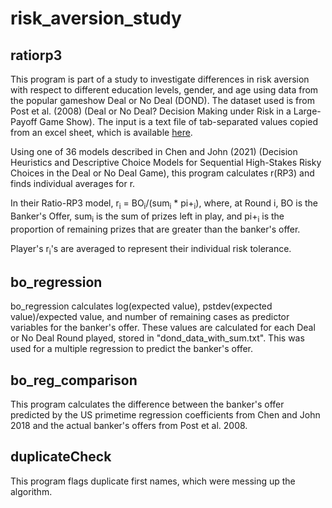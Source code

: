 # risk_aversion_study


## ratiorp3

This program is part of a study to investigate differences in risk aversion with respect to different education levels, gender, and age using data from the popular gameshow Deal or No Deal (DOND). The dataset used is from Post et al. (2008) (Deal or No Deal? Decision Making under Risk in a Large-Payoff Game Show). The input is a text file of tab-separated values copied from an excel sheet, which is available  [here](https://www.aeaweb.org/articles?id=10.1257/aer.98.1.38/).

Using one of 36 models described in Chen and John (2021) (Decision Heuristics and Descriptive Choice Models for Sequential High-Stakes Risky Choices in the Deal or No Deal Game), this program calculates r(RP3) and finds individual averages for r.

In their Ratio-RP3 model, r<sub>i</sub> = BO<sub>i</sub>/(sum<sub>i</sub> * pi+<sub>i</sub>), where, at Round i, BO is the Banker's Offer, sum<sub>i</sub> is the sum of prizes left in play, and pi+<sub>i</sub> is the proportion of remaining prizes that are greater than the banker's offer.

Player's r<sub>i</sub>'s are averaged to represent their individual risk tolerance.

## bo_regression

bo_regression calculates log(expected value), pstdev(expected value)/expected value, and number of remaining cases as predictor variables for the banker's offer. These values are calculated for each Deal or No Deal Round played, stored in "dond_data_with_sum.txt". This was used for a multiple regression to predict the banker's offer.

## bo_reg_comparison

This program calculates the difference between the banker's offer predicted by the US primetime regression coefficients from Chen and John 2018 and the actual banker's offers from Post et al. 2008. 

## duplicateCheck

This program flags duplicate first names, which were messing up the algorithm.
